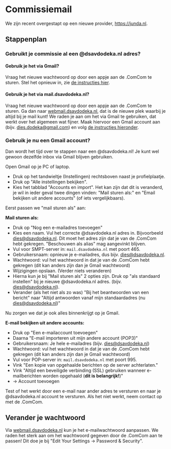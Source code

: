 # Commissiemail

We zijn recent overgestapt op een nieuwe provider, https://junda.nl. 

## Stappenplan

### Gebruikt je commissie al een @dsavdodeka.nl adres?

#### Gebruik je het via Gmail?

Vraag het nieuwe wachtwoord op door een appje aan de .ComCom te sturen. Stel het opnieuw in, zie [de instructies hier](#gebruik-je-nu-een-gmail-account).

#### Gebruik je het via mail.dsavdodeka.nl?

Vraag het nieuwe wachtwoord op door een appje aan de .ComCom te sturen. Ga dan naar [webmail.dsavdodeka.nl](https://webmail.dsavdodeka.nl), dat is de nieuwe plek waarbij je altijd bij je mail kunt! We raden je aan om het via Gmail te gebruiken, dat werkt over het algemeen wat fijner. Maak hiervoor een Gmail account aan (bijv. dies.dodeka@gmail.com) en volg [de instructies hieronder](#gebruik-je-nu-een-gmail-account).


### Gebruik je nu een Gmail account?

Dan wordt het tijd over te stappen naar een @dsavdodeka.nl! Je kunt wel gewoon dezelfde inbox via Gmail blijven gebruiken.

Open Gmail op je PC of laptop. 
- Druk op het tandwieltje (Instellingen) rechtsboven naast je profielplaatje. 
- Druk op "Alle instellingen bekijken".
- Kies het tabblad "Accounts en import". Het kan zijn dat dit is veranderd, je wil in ieder geval twee dingen vinden: "Mail sturen als:" en "Email bekijken uit andere accounts" (of iets vergelijkbaars).

Eerst passen we "mail sturen als" aan:

**Mail sturen als:**

- Druk op "Nog een e-mailadres toevoegen"
- Kies een naam. Vul het correcte @dsavdodeka.nl adres in. Bijvoorbeeld dies@dsavdodeka.nl. Dit moet het adres zijn dat je van de .ComCom hebt gekregen. "Beschouwen als alias" mag aangevinkt blijven.
- Vul voor SMPT-server in: `mail.dsavdodeka.nl` met poort 465.
- Gebruikersnaam: opnieuw je e-mailadres, dus bijv. dies@dsavdodeka.nl.
- Wachtwoord: vul het wachtwoord in dat je van de .ComCom hebt gekregen (dit kan anders zijn dan je Gmail wachtwoord)
- Wijzigingen opslaan. (Verder niets veranderen)
- Hierna kun je bij "Mail sturen als" 2 opties zijn. Druk op "als standaard instellen" bij je nieuwe @dsavdodeka.nl adres. (bijv. dies@dsavdodeka.nl).
- Verander (als het niet als zo was) "Bij het beantwoorden van een bericht" naar "Altijd antwoorden vanaf mijn standaardadres (nu dies@dsavdodeka.nl)"

Nu zorgen we dat je ook alles binnenkrijgt op je Gmail.

**E-mail bekijken uit andere accounts:**

- Druk op "Een e-mailaccount toevoegen"
- Daarna "E-mail importeren uit mijn andere account (POP3)"
- Gebruikersnaam: Je hele e-mailadres (bijv. dies@dsavdodeka.nl)
- Wachtwoord: vul het wachtwoord in dat je van de .ComCom hebt gekregen (dit kan anders zijn dan je Gmail wachtwoord)
- Vul voor POP-server in: `mail.dsavdodeka.nl` met poort 995.
- Vink "Een kopie van opgehaalde berichten op de server achterlaten."
- Vink "Altijd een beveiligde verbinding (SSL) gebruiken wanneer e-mailberichten worden opgehaald (**dit is belangrijk!**)"
- -> Account toevoegen

Test of het werkt door een e-mail naar ander adres te versturen en naar je @dsavdodeka.nl account te versturen. Als het niet werkt, neem contact op met de .ComCom.

## Verander je wachtwoord

Via [webmail.dsavdodeka.nl](https://webmail.dsavdodeka.nl) kun je het e-mailwachtwoord aanpassen. We raden het sterk aan om het wachtwoord gegeven door de .ComCom aan te passen! Dit doe je bij "Edit Your Settings -> Password & Security".